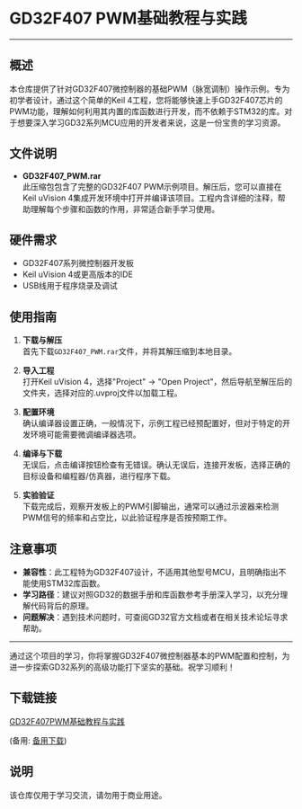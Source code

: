 # GD32F407 PWM基础教程与实践

---

## 概述

本仓库提供了针对GD32F407微控制器的基础PWM（脉宽调制）操作示例。专为初学者设计，通过这个简单的Keil 4工程，您将能够快速上手GD32F407芯片的PWM功能，理解如何利用其内置的库函数进行开发，而不依赖于STM32的库。对于想要深入学习GD32系列MCU应用的开发者来说，这是一份宝贵的学习资源。

## 文件说明

- **GD32F407_PWM.rar**  
  此压缩包包含了完整的GD32F407 PWM示例项目。解压后，您可以直接在Keil uVision 4集成开发环境中打开并编译该项目。工程内含详细的注释，帮助理解每个步骤和函数的作用，非常适合新手学习使用。

## 硬件需求

- GD32F407系列微控制器开发板
- Keil uVision 4或更高版本的IDE
- USB线用于程序烧录及调试

## 使用指南

1. **下载与解压**  
   首先下载`GD32F407_PWM.rar`文件，并将其解压缩到本地目录。

2. **导入工程**  
   打开Keil uVision 4，选择"Project" -> "Open Project"，然后导航至解压后的文件夹，选择对应的.uvproj文件以加载工程。

3. **配置环境**  
   确认编译器设置正确，一般情况下，示例工程已经预配置好，但对于特定的开发环境可能需要微调编译器选项。

4. **编译与下载**  
   无误后，点击编译按钮检查有无错误。确认无误后，连接开发板，选择正确的目标设备和编程器/仿真器，进行程序下载。

5. **实验验证**  
   下载完成后，观察开发板上的PWM引脚输出，通常可以通过示波器来检测PWM信号的频率和占空比，以此验证程序是否按预期工作。

## 注意事项

- **兼容性**：此工程特为GD32F407设计，不适用其他型号MCU，且明确指出不能使用STM32库函数。
- **学习路径**：建议对照GD32的数据手册和库函数参考手册深入学习，以充分理解代码背后的原理。
- **问题解决**：遇到技术问题时，可查阅GD32官方文档或者在相关技术论坛寻求帮助。

---

通过这个项目的学习，你将掌握GD32F407微控制器基本的PWM配置和控制，为进一步探索GD32系列的高级功能打下坚实的基础。祝学习顺利！

## 下载链接
[GD32F407PWM基础教程与实践](https://pan.quark.cn/s/b7b636a70b57) 

(备用: [备用下载](https://pan.baidu.com/s/1KooXZA2VO71hABpvv02yoA?pwd=1234))

## 说明

该仓库仅用于学习交流，请勿用于商业用途。
